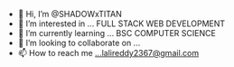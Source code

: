 - 👋 Hi, I’m @SHADOWxTITAN
- 👀 I’m interested in ... FULL STACK WEB DEVELOPMENT
- 🌱 I’m currently learning ... BSC COMPUTER SCIENCE
- 💞️ I’m looking to collaborate on ...
- 📫 How to reach me ...lalireddy2367@gmail.com

<!---
SHADOWxTITAN/SHADOWxTITAN is a ✨ special ✨ repository because its `README.md` (this file) appears on your GitHub profile.
You can click the Preview link to take a look at your changes.
--->
